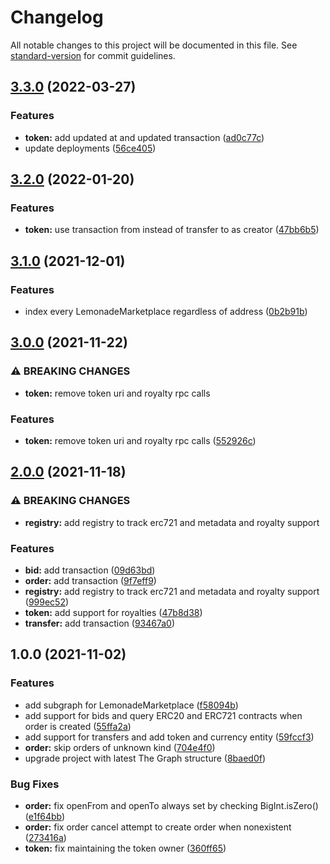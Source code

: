 # Changelog

All notable changes to this project will be documented in this file. See [standard-version](https://github.com/conventional-changelog/standard-version) for commit guidelines.

## [3.3.0](https://github.com/lemonadesocial/lemonade-marketplace-subgraph/compare/v3.2.0...v3.3.0) (2022-03-27)


### Features

* **token:** add updated at and updated transaction ([ad0c77c](https://github.com/lemonadesocial/lemonade-marketplace-subgraph/commit/ad0c77c143f6ff33afcc0f8f15e2d22dab318e26))
* update deployments ([56ce405](https://github.com/lemonadesocial/lemonade-marketplace-subgraph/commit/56ce40541f33ef0d5f763fbb677211e0ce90c8cc))

## [3.2.0](https://github.com/lemonadesocial/lemonade-marketplace-subgraph/compare/v3.1.0...v3.2.0) (2022-01-20)


### Features

* **token:** use transaction from instead of transfer to as creator ([47bb6b5](https://github.com/lemonadesocial/lemonade-marketplace-subgraph/commit/47bb6b52221c45a6aa2547956959936cf6460260))

## [3.1.0](https://github.com/lemonadesocial/lemonade-marketplace-subgraph/compare/v3.0.0...v3.1.0) (2021-12-01)


### Features

* index every LemonadeMarketplace regardless of address ([0b2b91b](https://github.com/lemonadesocial/lemonade-marketplace-subgraph/commit/0b2b91b748be3a754f575cec5331302f5e41d6f4))

## [3.0.0](https://github.com/lemonadesocial/lemonade-marketplace-subgraph/compare/v2.0.0...v3.0.0) (2021-11-22)


### ⚠ BREAKING CHANGES

* **token:** remove token uri and royalty rpc calls

### Features

* **token:** remove token uri and royalty rpc calls ([552926c](https://github.com/lemonadesocial/lemonade-marketplace-subgraph/commit/552926ccc7f06c042991fe5d4a98b0d3389b0285))

## [2.0.0](https://github.com/lemonadesocial/lemonade-marketplace-subgraph/compare/v1.0.0...v2.0.0) (2021-11-18)


### ⚠ BREAKING CHANGES

* **registry:** add registry to track erc721 and metadata and royalty support

### Features

* **bid:** add transaction ([09d63bd](https://github.com/lemonadesocial/lemonade-marketplace-subgraph/commit/09d63bd184e2bcb9bc84192d3011170ccb7f58f2))
* **order:** add transaction ([9f7eff9](https://github.com/lemonadesocial/lemonade-marketplace-subgraph/commit/9f7eff92ec654d4d18b99bc5cc2d339c3f0521d9))
* **registry:** add registry to track erc721 and metadata and royalty support ([999ec52](https://github.com/lemonadesocial/lemonade-marketplace-subgraph/commit/999ec524213b7e11bc91c03ac7f020af39071559))
* **token:** add support for royalties ([47b8d38](https://github.com/lemonadesocial/lemonade-marketplace-subgraph/commit/47b8d387e2db01104b001e63c4e3bb39b2386f05))
* **transfer:** add transaction ([93467a0](https://github.com/lemonadesocial/lemonade-marketplace-subgraph/commit/93467a014c5766c88c57465026368f7f0429e4e4))

## 1.0.0 (2021-11-02)


### Features

* add subgraph for LemonadeMarketplace ([f58094b](https://github.com/lemonadesocial/lemonade-marketplace-subgraph/commit/f58094b2551632c9e228f10b9645139ab3ded6cd))
* add support for bids and query ERC20 and ERC721 contracts when order is created ([55ffa2a](https://github.com/lemonadesocial/lemonade-marketplace-subgraph/commit/55ffa2af7341e24596c79b509f15f8049881d245))
* add support for transfers and add token and currency entity ([59fccf3](https://github.com/lemonadesocial/lemonade-marketplace-subgraph/commit/59fccf353af08bb97eda826ef2c5235b76257b6e))
* **order:** skip orders of unknown kind ([704e4f0](https://github.com/lemonadesocial/lemonade-marketplace-subgraph/commit/704e4f00637dd56f22372e213dbc44e07a204de7))
* upgrade project with latest The Graph structure ([8baed0f](https://github.com/lemonadesocial/lemonade-marketplace-subgraph/commit/8baed0f240572483766cfe2df535be4fd975a2d0))


### Bug Fixes

* **order:** fix openFrom and openTo always set by checking BigInt.isZero() ([e1f64bb](https://github.com/lemonadesocial/lemonade-marketplace-subgraph/commit/e1f64bb266725706fa34c53b1fa540480e357b7d))
* **order:** fix order cancel attempt to create order when nonexistent ([273416a](https://github.com/lemonadesocial/lemonade-marketplace-subgraph/commit/273416a76391fe3d7daa0a97b5fb7a08257ac7d3))
* **token:** fix maintaining the token owner ([360ff65](https://github.com/lemonadesocial/lemonade-marketplace-subgraph/commit/360ff658ebf8981dec02762e95c47e081eb401ad))
